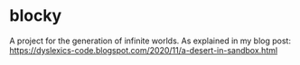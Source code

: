 # blocky
A project for the generation of infinite worlds.
As explained in my blog post: https://dyslexics-code.blogspot.com/2020/11/a-desert-in-sandbox.html

